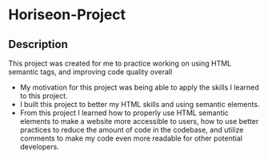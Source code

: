 # Horiseon-Project

## Description
This project was created for me to practice working on using HTML semantic tags, and improving code quality overall

- My motivation for this project was being able to apply the skills I learned to this project.
- I built this project to better my HTML skills and using semantic elements.
- From this project I learned how to properly use HTML semantic elements to make a website more accessible to users, how to use better practices to reduce the amount of code in the codebase, and utilize comments to make my code even more readable for other potential developers. 

